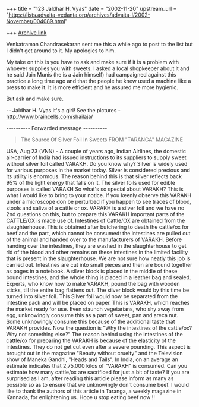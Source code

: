 +++
title = "123 Jaldhar H. Vyas"
date = "2002-11-20"
upstream_url = "https://lists.advaita-vedanta.org/archives/advaita-l/2002-November/004089.html"

+++
[Archive link](https://lists.advaita-vedanta.org/archives/advaita-l/2002-November/004089.html)

Venkatraman Chandrasekaran sent me this a while ago to post to the list
but I didn't get around to it.  My apologies to him.

My take on this is you have to ask and make sure if it is a problem with
whoever supplies you with sweets.  I asked a local shopkeeper about it and
he said Jain Munis (he is a Jain himself) had campaigned against this
practice a long time ago and that the people he knew used a machine like a
press to make it.  It is more efficient and he assured me more hygienic.

But ask and make sure.

--
Jaldhar H. Vyas <jaldhar at braincells.com>
It's a girl! See the pictures - http://www.braincells.com/shailaja/

---------- Forwarded message ----------
> The Source Of Silver Foil In Sweets FROM "TARANGA" MAGAZINE

USA, Aug 23 (VNN) - A couple of years ago, Indian Airlines, the domestic
air-carrier of India had issued instructions to its suppliers to supply
sweet without silver foil called VARAKH. Do you know why?  Silver is widely
used for various purposes in the market today. Silver is considered precious
and its utility is enormous.
The reason behind this is that silver reflects back 95% of the light energy
that falls on it. The silver foils used for edible purposes is called VARAKH
So what's so special about VARAKH?  This is what I would like to bring to
your notice.  If you keenly observe this VARAKH under a microscope don be
perturbed if you happen to see traces of blood, stools and saliva of a
cattle or ox.
VARAKH is a silver foil and we have no 2nd questions on this, but to prepare
this VARAKH important parts of the CATTLE/OX is made use of.  Intestines of
Cattle/OX are obtained from the slaughterhouse. This is obtained after
butchering to death the cattle/ox for beef and the part, which cannot be
consumed: the intestines are pulled out of the animal and handed over to the
manufacturers of VARAKH.  Before handing over the intestines, they are
washed in the slaughterhouse to get rid of the blood and other remains on
these intestines in the limited facility that is present in the
slaughterhouse.  We are not sure how neatly this job is carried out.
Intestines are cut into small pieces and then are bound together as pages in
a notebook.  A silver block is placed in the middle of these bound
intestines, and the whole thing is placed in a leather bag and sealed.
Experts, who know how to make VARAKH, pound the bag with wooden sticks, till
the entire bag flattens out. The silver block would by this time be turned
into silver foil.
This Silver foil would now be separated from the intestine pack and will be
placed on paper.
This is VARAKH, which reaches the market ready for use.  Even staunch
vegetarians, who shy away from egg, unknowingly consume this as a part of
sweet, pan and areca nut. Some unknowingly consume this because of the
additional taste that VARAKH provides.  Now the question is "Why the
intestines of the cattle/ox?
Why not something else?"
The reason behind using the intestines of the cattle/ox for preparing the
VARAKH is because of the elasticity of the intestines. They do not get cut
even after a severe pounding.
This aspect is brought out in the magazine "Beauty without cruelty" and the
Television show of Maneka Gandhi, "Heads and Tails". In India, on an average
an estimate indicates that 2,75,000 kilos of "VARAKH" is consumed. Can you
estimate how many cattle/ox are sacrificed for just a bit of taste?  If you
are surprised as I am, after reading this article please inform as many as
possible so as to ensure that we unknowingly don't consume beef.  I would
like to thank the authors of this article in Taranga, a weekly magazine in
Kannada, for enlightening us.
Hope u stop eating beef now !!

